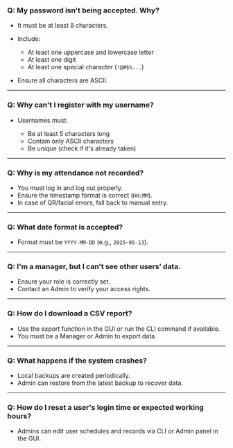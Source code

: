 ### **Q: My password isn't being accepted. Why?**

* It must be at least 8 characters.
* Include:

  * At least one uppercase and lowercase letter
  * At least one digit
  * At least one special character (`!@#$%...`)
* Ensure all characters are ASCII.

---

### **Q: Why can't I register with my username?**

* Usernames must:

  * Be at least 5 characters long
  * Contain only ASCII characters
  * Be unique (check if it's already taken)

---

### **Q: Why is my attendance not recorded?**

* You must log in and log out properly.
* Ensure the timestamp format is correct (`HH:MM`).
* In case of QR/facial errors, fall back to manual entry.

---

### **Q: What date format is accepted?**

* Format must be `YYYY-MM-DD` (e.g., `2025-05-13`).

---

### **Q: I'm a manager, but I can't see other users’ data.**

* Ensure your role is correctly set.
* Contact an Admin to verify your access rights.

---

### **Q: How do I download a CSV report?**

* Use the export function in the GUI or run the CLI command if available.
* You must be a Manager or Admin to export data.

---

### **Q: What happens if the system crashes?**

* Local backups are created periodically.
* Admin can restore from the latest backup to recover data.

---

### **Q: How do I reset a user's login time or expected working hours?**

* Admins can edit user schedules and records via CLI or Admin panel in the GUI.


